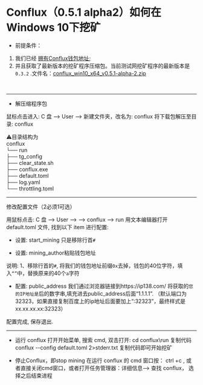 Conflux（0.5.1 alpha2）如何在 Windows 10下挖矿
===

* 前提条件：<br>  
1. 我们已经 [拥有Conflux钱包地址](https://github.com/aoems/conflux-developer-site/edit/master/docs/Get_Conflux_webWallet.md); <br> 
2. 并且获取了最新版本的挖矿程序压缩包。当前测试网挖矿程序的最新版本是 `0.3.2` .文件名：[conflux_win10_x64_v0.5.1-alpha-2.zip](https://github.com/Conflux-Chain/conflux-rust/releases/download/v0.5.1-alpha-2/conflux_win10_x64_v0.5.1-alpha-2.zip)
<br> 

---

* 解压缩程序包


鼠标点击进入: C 盘 --> User --> <UserName>
新建文件夹，改名为: conflux
将下载包解压至目录: conflux

⚠️目录结构为<br>
conflux <br>
└── run <br>
     ├── tg_config <br>
     ├── clear_state.sh <br>
     ├── conflux.exe <br>
     ├── default.toml <br>
     ├── log.yaml   <br>
     └── throttling.toml  <br>


--------

修改配置文件（2必须1可选）

用鼠标点击: C 盘 --> User --> <UserName> --> conflux --> run
用文本编辑器打开 default.toml 文件, 找到以下 item 进行配置:

* 设置: start_mining
只是移除行首`#`

* 设置: mining_author粘贴钱包地址

说明: 1、移除行首的`#`, 将我们的钱包地址前缀`0x`去掉，钱包的40位字符，填入`“”`中，替换原来的40个`a`字符

* 配置: public_address
我们通过浏览器链接到https://ip138.com/ 将获取的`您的IP地址是`后的数字串,填充进去public_address后面“1.1.1.1”.
（默认端口为 32323，如果直接复制百度上的ip地址后面要加上“:32323”，最终样式是xx.xx.xx.xx:32323）

配置完成, 保存退出.

---

* 运行 conflux
打开开始菜单, 搜索 cmd, 双击打开:
cd conflux\run
复制代码conflux --config default.toml 2>stderr.txt
复制代码即可开始挖矿

* 停止Conflux，即stop mining
在运行 conflux 的 cmd 窗口按： ctrl +c , 或者直接关闭cmd窗口，或者打开任务管理器：详细信息--> 查找 conflux， 选择之后结束进程

